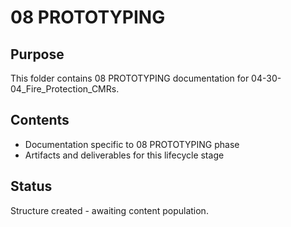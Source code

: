 # 08 PROTOTYPING

## Purpose
This folder contains 08 PROTOTYPING documentation for 04-30-04_Fire_Protection_CMRs.

## Contents
- Documentation specific to 08 PROTOTYPING phase
- Artifacts and deliverables for this lifecycle stage

## Status
Structure created - awaiting content population.
